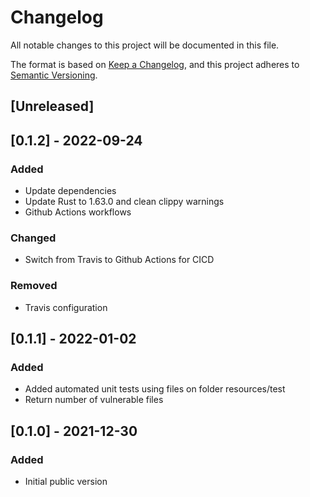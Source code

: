 # Changelog
All notable changes to this project will be documented in this file.

The format is based on [Keep a Changelog](https://keepachangelog.com/en/1.0.0/),
and this project adheres to [Semantic Versioning](https://semver.org/spec/v2.0.0.html).

## [Unreleased]

## [0.1.2] - 2022-09-24
### Added
- Update dependencies
- Update Rust to 1.63.0 and clean clippy warnings
- Github Actions workflows

### Changed
- Switch from Travis to Github Actions for CICD

### Removed
- Travis configuration

## [0.1.1] - 2022-01-02
### Added
- Added automated unit tests using files on folder resources/test
- Return number of vulnerable files

## [0.1.0] - 2021-12-30
### Added
- Initial public version
